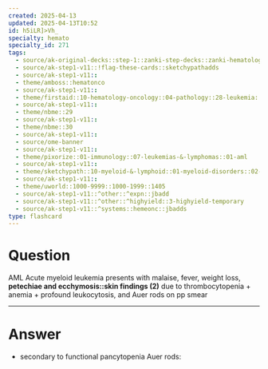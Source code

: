 ```yaml
---
created: 2025-04-13
updated: 2025-04-13T10:52
id: h5iLR]>Vh_
specialty: hemato
specialty_id: 271
tags:
  - source/ak-original-decks::step-1::zanki-step-decks::zanki-hematology-&-oncology::pathoma-wbc
  - source/ak-step1-v11::!flag-these-cards::sketchypathadds
  - source/ak-step1-v11::
  - theme/amboss::hematonco
  - source/ak-step1-v11::
  - theme/firstaid::10-hematology-oncology::04-pathology::28-leukemia::acute-leukemia::acute-myelogenous-leukemia::*basics
  - source/ak-step1-v11::
  - theme/nbme::29
  - source/ak-step1-v11::
  - theme/nbme::30
  - source/ak-step1-v11::
  - source/ome-banner
  - source/ak-step1-v11::
  - theme/pixorize::01-immunology::07-leukemias-&-lymphomas::01-aml
  - source/ak-step1-v11::
  - theme/sketchypath::10-myeloid-&-lymphoid::01-myeloid-disorders::02-acute-myeloid-leukemia-(aml)-&-chronic-myeloid-leukemia-(cml)
  - source/ak-step1-v11::
  - theme/uworld::1000-9999::1000-1999::1405
  - source/ak-step1-v11::^other::^expn::jbadd
  - source/ak-step1-v11::^other::^highyield::3-highyield-temporary
  - source/ak-step1-v11::^systems::hemeonc::jbadds
type: flashcard
---
```


# Question
AML Acute myeloid leukemia presents with malaise, fever, weight loss, **petechiae and ecchymosis::skin findings (2)** due to thrombocytopenia + anemia + profound leukocytosis, and Auer rods on pp smear

---

# Answer
* secondary to functional pancytopenia  Auer rods: